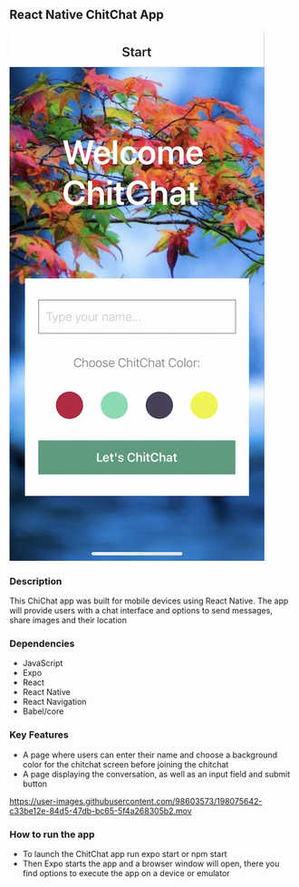 ## React Native ChitChat App

<img src="/img/chit-chat-img.png" alt="Alt text" style="display: inline-block; margin: 0 auto; max-width: 800px">

### Description

This ChiChat app was built for mobile devices using React Native. The app will provide users with a chat interface and options to send messages, share images and their location

### Dependencies

- JavaScript
- Expo
- React
- React Native
- React Navigation
- Babel/core

### Key Features

- A page where users can enter their name and choose a background color for the chitchat screen before joining the chitchat
- A page displaying the conversation, as well as an input field and submit button

https://user-images.githubusercontent.com/98603573/198075642-c33be12e-84d5-47db-bc65-5f4a268305b2.mov

### How to run the app

- To launch the ChitChat app run expo start or npm start
- Then Expo starts the app and a browser window will open, there you find options to execute the app on a device or emulator
